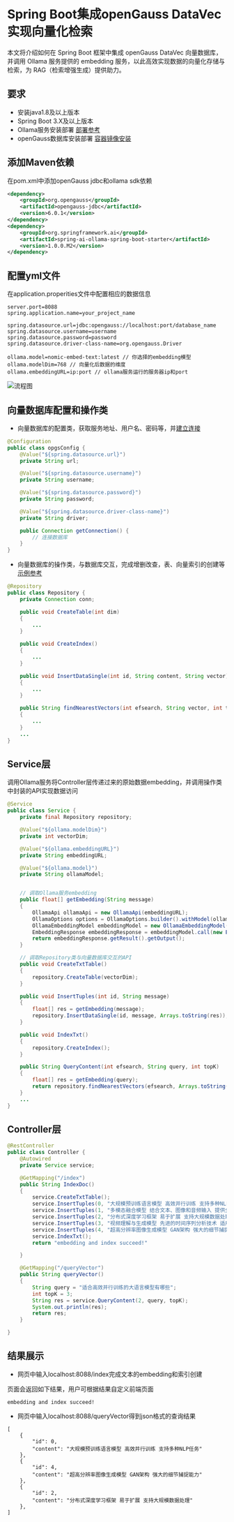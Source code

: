 # Spring Boot集成openGauss DataVec实现向量化检索


本文将介绍如何在 Spring Boot 框架中集成 openGauss DataVec 向量数据库，并调用 Ollama 服务提供的 embedding 服务，以此高效实现数据的向量化存储与检索，为 RAG（检索增强生成）提供助力。
## 要求
- 安装java1.8及以上版本 
- Spring Boot 3.X及以上版本
- Ollama服务安装部署 [部署参考](https://github.com/ollama/ollama)
- openGauss数据库安装部署 [容器镜像安装](https://docs.opengauss.org/zh/docs/7.0.0-RC1-lite/docs/InstallationGuide/%E5%AE%B9%E5%99%A8%E9%95%9C%E5%83%8F%E5%AE%89%E8%A3%85.html)

## 添加Maven依赖
在pom.xml中添加openGauss jdbc和ollama sdk依赖
```xml
<dependency>
    <groupId>org.opengauss</groupId>
    <artifactId>opengauss-jdbc</artifactId>
    <version>6.0.1</version>
</dependency>
<dependency>
    <groupId>org.springframework.ai</groupId>
    <artifactId>spring-ai-ollama-spring-boot-starter</artifactId>
    <version>1.0.0.M2</version>
</dependency>
```
## 配置yml文件
在application.properities文件中配置相应的数据信息
```
server.port=8088
spring.application.name=your_project_name

spring.datasource.url=jdbc:opengauss://localhost:port/database_name
spring.datasource.username=username
spring.datasource.password=password
spring.datasource.driver-class-name=org.opengauss.Driver

ollama.model=nomic-embed-text:latest // 你选择的embedding模型
ollama.modelDim=768 // 向量化后数据的维度
ollama.embeddingURL=ip:port // ollama服务运行的服务器ip和port
```
![流程图](figures/opgs-springboot.png)
## 向量数据库配置和操作类
- 向量数据库的配置类，获取服务地址、用户名、密码等，并[建立连接](integrationJava.md)
```java
@Configuration
public class opgsConfig {
    @Value("${spring.datasource.url}")
    private String url;

    @Value("${spring.datasource.username}")
    private String username;

    @Value("${spring.datasource.password}")
    private String password;

    @Value("${spring.datasource.driver-class-name}")
    private String driver;

    public Connection getConnection() {
        // 连接数据库
    }
}
```
- 向量数据库的操作类，与数据库交互，完成增删改查，表、向量索引的创建等 [示例参考](integrationJava.md)
```java
@Repository
public class Repository {
    private Connection conn;

    public void CreateTable(int dim)
    {
        ...
    }

    public void CreateIndex()
    {
        ...
    }

    public void InsertDataSingle(int id, String content, String vector)
    {
        ...
    }

    public String findNearestVectors(int efsearch, String vector, int topK)
    {
        ...
    }
    ...
}
```
## Service层
调用Ollama服务将Controller层传递过来的原始数据embedding，并调用操作类中封装的API实现数据访问
```java
@Service
public class Service {
    private final Repository repository;

    @Value("${ollama.modelDim}")
    private int vectorDim;

    @Value("${ollama.embeddingURL}")
    private String embeddingURL;

    @Value("${ollama.model}")
    private String ollamaModel;


    // 调取Ollama服务embedding
    public float[] getEmbedding(String message)
    {
        OllamaApi ollamaApi = new OllamaApi(embeddingURL);
        OllamaOptions options = OllamaOptions.builder().withModel(ollamaModel).build();
        OllamaEmbeddingModel embeddingModel = new OllamaEmbeddingModel(ollamaApi, options);
        EmbeddingResponse embeddingResponse = embeddingModel.call(new EmbeddingRequest(List.of(message), options));
        return embeddingResponse.getResult().getOutput();
    }

    // 调取Repository类与向量数据库交互的API
    public void CreateTxtTable()
    {
        repository.CreateTable(vectorDim);
    }

    public void InsertTuples(int id, String message)
    {
        float[] res = getEmbedding(message);
        repository.InsertDataSingle(id, message, Arrays.toString(res));
    }

    public void IndexTxt()
    {
        repository.CreateIndex();
    }

    public String QueryContent(int efsearch, String query, int topK)
    {
        float[] res = getEmbedding(query);
        return repository.findNearestVectors(efsearch, Arrays.toString(res), int topK);
    }
    ...
}
```

## Controller层
```java
@RestController
public class Controller {
    @Autowired
    private Service service;

    @GetMapping("/index")
    public String IndexDoc()
    {
        service.CreateTxtTable();
        service.InsertTuples(0, "大规模预训练语言模型 高效并行训练 支持多种NLP任务");
        service.InsertTuples(1, "多模态融合模型 结合文本、图像和音频输入 提供全面的数据理解能力");
        service.InsertTuples(2, "分布式深度学习框架 易于扩展 支持大规模数据处理");
        service.InsertTuples(3, "视频理解与生成模型 先进的时间序列分析技术 适用于监控和娱乐");
        service.InsertTuples(4, "超高分辨率图像生成模型 GAN架构 强大的细节捕捉能力");
        service.IndexTxt();
        return "embedding and index succeed!"

    }

    @GetMapping("/queryVector")
    public String queryVector()
    {
        String query = "适合高效并行训练的大语言模型有哪些";
        int topK = 3;
        String res = service.QueryContent(2, query, topK);
        System.out.println(res);
        return res;
    }

}
```

## 结果展示
- 网页中输入localhost:8088/index完成文本的embedding和索引创建

页面会返回如下结果，用户可根据结果自定义前端页面
```
embedding and index succeed!
```
- 网页中输入localhost:8088/queryVector得到json格式的查询结果

```
[
    {
        "id": 0,
        "content": "大规模预训练语言模型 高效并行训练 支持多种NLP任务"
    },
    {
        "id": 4,
        "content": "超高分辨率图像生成模型 GAN架构 强大的细节捕捉能力"
    },
    {
        "id": 2,
        "content": "分布式深度学习框架 易于扩展 支持大规模数据处理"
    },
]
```